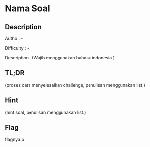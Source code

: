 # Nama Soal
## Description

Autho : -

Difficulty : -

Description : (Wajib menggunakan bahasa indonesia.)

## TL;DR

(proses cara menyelesaikan challenge, penulisan menggunakan list.)

## Hint 

(hint soal, penulisan menggunakan list.)

## Flag

flagnya.p